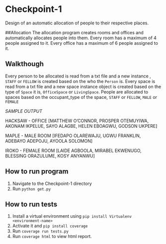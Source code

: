 # Checkpoint-1
Design of an automatic allocation of people to their respective places.

##Allocation
The allocation program creates rooms and offices and automatically allocates people into them.
Every room has a maximum of 4 people assigned to it.
Every office has a maximum of 6 people assigned to it.

## Walkthough
Every person to be allocated is read from a txt file and a new instance , ```STAFF``` or ```FELLOW``` is created based on the who the ```Person``` is.
Every space is read from a txt file and a new space instance object is created based on the type of ```Space``` it is, ```OfficeSpace``` or ```LivingSpace```.
People are allocated to spaces based on the occupant_type of the space, ```STAFF``` or ```FELLOW```, ```MALE``` or ```FEMALE```

*SAMPLE OUTPUT*

HACKSAW - OFFICE
[MATTHEW O’CONNOR, PROSPER OTEMUYIWA, AKONAM IKPELUE, SAYO ALAGBE, HELEN EBOAGWU, GODSON UKPERE]

MAPLE - MALE ROOM
[IFEDAPO OLAREWAJU, UGWU FRANKLIN, ADEBAYO ADEPOJU, AYOOLA SOLOMON]

IROKO - FEMALE ROOM
[LAIDE AGBOOLA, MIRABEL EKWENUGO, BLESSING ORAZULUME, KOSY ANYANWU]


## How to run program
1. Navigate to the Checkpoint-1 directory
2. Run ```python get.py```

## How to run tests
1. Install a virtual environment using ```pip install Virtualenv <environment-name>```
2. Activate it and ```pip install coverage```
3. Run ```coverage run tests.py```
2. Run ```coverage html``` to view html report.

